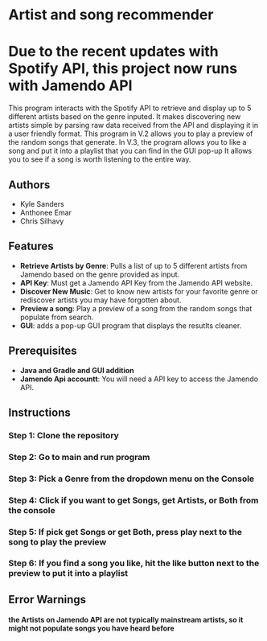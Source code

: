 # Artist and song recommender
# **Due to the recent updates with Spotify API, this project now runs with Jamendo API**
This program interacts with the Spotify API to retrieve and display up to 5 different artists based on the genre inputed. 
It makes discovering new artists simple by parsing raw data received from the API and displaying it in a user friendly format.
This program in V.2 allows you to play a preview of the random songs that generate.
In V.3, the program allows you to like a song and put it into a playlist that you can find in the GUI pop-up
It allows you to see if a song is worth listening to the entire way.
## Authors
- Kyle Sanders
- Anthonee Emar
- Chris Silhavy

## Features
- **Retrieve Artists by Genre**: Pulls a list of up to 5 different artists from Jamendo based on the genre provided as input.
- **API Key**: Must get a Jamendo API Key from the Jamendo API website.
- **Discover New Music**: Get to know new artists for your favorite genre or rediscover artists you may have forgotten about.
- **Preview a song**: Play a preview of a song from the random songs that populate from search.
- **GUI**: adds a pop-up GUI program that displays the resutlts cleaner. 
## Prerequisites
- **Java and Gradle and GUI addition**
- **Jamendo Api accountt**: You will need a API key to access the Jamendo API.
  
## Instructions

### Step 1: Clone the repository
### Step 2: Go to main and run program
### Step 3: Pick a Genre from the dropdown menu on the Console
### Step 4: Click if you want to get Songs, get Artists, or Both from the console
### Step 5: If pick get Songs or get Both, press play next to the song to play the preview
### Step 6: If you find a song you like, hit the like button next to the preview to put it into a playlist
## Error Warnings
#### the Artists on Jamendo API are not typically mainstream artists, so it might not populate songs you have heard before
